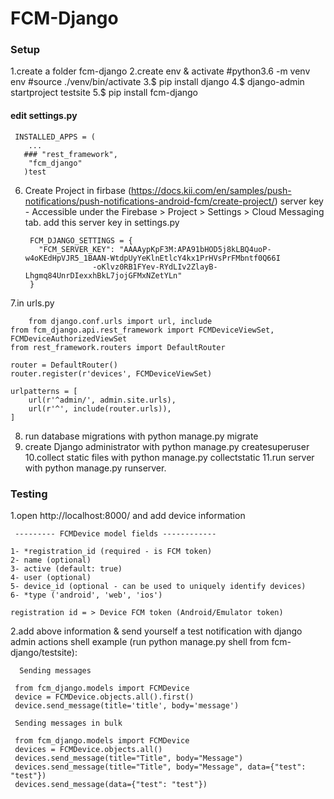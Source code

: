 # FCM-Django


### Setup ###

1.create a folder fcm-django
2.create env & activate
   #python3.6 -m venv env
   #source ./venv/bin/activate
3.$ pip install django
4.$ django-admin startproject testsite
5.$ pip install fcm-django   
  
   #### edit settings.py
    
     INSTALLED_APPS = (
        ...
       ### "rest_framework",
        "fcm_django"
       )test
6. Create Project in firbase  (https://docs.kii.com/en/samples/push-notifications/push-notifications-android-fcm/create-project/)
   server key - Accessible under the Firebase > Project > Settings > Cloud Messaging tab.
   add this server key in settings.py

      	FCM_DJANGO_SETTINGS = {
      	  "FCM_SERVER_KEY": "AAAAypKpF3M:APA91bHOD5j8kLBQ4uoP-w4oKEdHpVJR5_1BAAN-WtdpUyYeKlnEtlcY4kx1PrHVsPrFMbntf0Q66I
                      -oKlvz0RB1FYev-RYdLIv2ZlayB-Lhgmq84UnrDIexxhBkL7jojGFMxNZetYLn"
        }
7.in urls.py

        from django.conf.urls import url, include
	from fcm_django.api.rest_framework import FCMDeviceViewSet, FCMDeviceAuthorizedViewSet
	from rest_framework.routers import DefaultRouter

	router = DefaultRouter()
	router.register(r'devices', FCMDeviceViewSet)

	urlpatterns = [
	    url(r'^admin/', admin.site.urls),
	    url(r'^', include(router.urls)),
	]
8. run database migrations with python manage.py migrate
9. create Django administrator with python manage.py createsuperuser
10.collect static files with python manage.py collectstatic
11.run server with python manage.py runserver.


### Testing ###
 
1.open http://localhost:8000/ and add device information
   
     --------- FCMDevice model fields ------------
	
	1- *registration_id (required - is FCM token)
	2- name (optional)
	3- active (default: true)
	4- user (optional)
	5- device_id (optional - can be used to uniquely identify devices)
	6- *type ('android', 'web', 'ios')

    registration id = > Device FCM token (Android/Emulator token)
	
2.add above information & send yourself a test notification with django admin actions
   shell example (run python manage.py shell from fcm-django/testsite):
   
     
      Sending messages

     from fcm_django.models import FCMDevice
     device = FCMDevice.objects.all().first()
     device.send_message(title='title', body='message')
    
     Sending messages in bulk
     
     from fcm_django.models import FCMDevice
     devices = FCMDevice.objects.all()
     devices.send_message(title="Title", body="Message")
     devices.send_message(title="Title", body="Message", data={"test": "test"})
     devices.send_message(data={"test": "test"})
